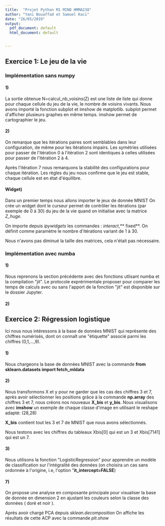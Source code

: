 ```yaml
---
title:  "Projet Python M1 MIND HMMA238"
author: "Yani Bouaffad et Samuel Kaci"
date: "26/05/2019"
output:
  pdf_document: default
  html_document: default


---
```


## Exercice 1: Le jeu de la vie

### Implémentation sans numpy

#### 1)

La sortie obtenue N=calcul_nb_voisins(Z) est une liste de liste qui donne pour chaque cellule du jeu de la vie, le nombre de voisins vivants. Nous avons importé la fonction subplot et imshow de matplotlib. subplot permet d'afficher plusieurs graphes en même temps. imshow permet de cartographier le jeu.

#### 2)

On remarque que les itérations paires sont semblables dans leur configuration, de même pour les itérations impairs.
Les symétries utilisées pour passer de l'itération 0 à l'itération 2 sont identiques à celles utilisées pour passer de l'itération 2 à 4.

Après l'itération 7 nous remarquons la stabilité des configurations pour chaque itération.
Les régles du jeu nous confirme que le jeu est stable, chaque cellule est en état d'équilibre.


#### Widget) 

Dans un premier temps nous allons importer le jeux de donnée MNIST
On crée un widget dont le curseur permet de contrôler les itérations (par exemple de 0 à 30) du jeu de la vie quand on initialise avec la matrice *Z_huge*.

On importe depuis *ipywidgets* les commandes : *interact*,** fixed**.
On définit comme paramètre le nombre d'itérations variant de 1 à 30.

Nous n'avons pas diminué la taille des matrices, cela n'était pas nécessaire.


### Implémentation avec numba

#### 1)

Nous reprenons la section précédente avec des fonctions utlisant numba et la compilation "jit".
Le protocole exprérimentale proposer pour comparer les temps de calculs avec ou sans l'apport de la fonction "jit" est disponible sur le dossier Jupyter.

#### 2)




## Exercice 2: Régression logistique


Ici nous nous intéressons à la base de données MNIST qui représente des chiffres numérisés,
dont on connaît une "étiquette" associé parmi les chiffres (0,1,...,9).


#### 1) 

Nous chargeons la base de données MNIST avec la commande **from sklearn.datasets import fetch_mldata**


#### 2)

Nous transformons X et y  pour ne garder que les cas des chiffres 3 et 7, après avoir sélectionner les positions grâce à la commande **np.array** des chiffres 3 et 7, nous créons nos nouveaux **X_bis** et **y_bis**.
Nous visualisons avec **imshow** un exemple de chaque classe d'image en utilisant le reshape adapté: (28,28)

**X_bis** contient tout les 3 et 7 de MNIST que nous avons sélectionnés.

Nous testons avec les chiffres du tableaux Xbis[0] qui est un 3 et Xbis[7141] qui est un 7.


#### 3)

Nous utilisons la fonction "LogisticRegression" pour apprendre un modèle de classification sur l'intégralité des données (on choisira un cas sans ordonnée à l'origine, i.e, l'option "**it_intercept=FALSE**)


#### 7)

On propose une analyse en composante principale pour visualiser la base de donnée en dimension 2 en ajustant les couleurs selon la classe des données ( doré et noir ).

Après avoir chargé PCA depuis *sklean.decomposition*
On affiche les résultats de cette ACP avec la commande *plt.show*







